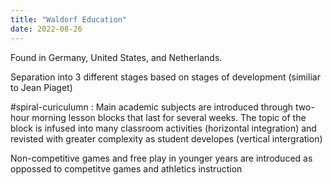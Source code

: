 ```yaml
---
title: "Waldorf Education"
date: 2022-08-26
---
```


Found in Germany, United States, and Netherlands. 

Separation into 3 different stages based on stages of development (similiar to Jean Piaget)

#spiral-curiculumn : Main academic subjects are introduced through two-hour morning lesson blocks that last for several weeks. The topic of the block is infused into many classroom activities (horizontal integration) and revisted with greater complexity as student developes (vertical intergration)

Non-competitive games and free play in younger years are introduced as oppossed to competitve games and athletics instruction